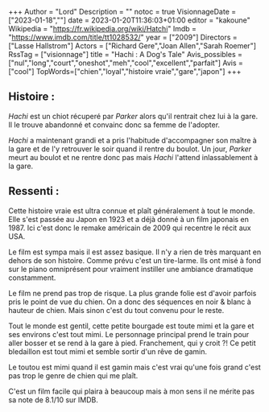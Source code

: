 +++
Author = "Lord"
Description = ""
notoc = true
VisionnageDate = ["2023-01-18",""]
date = 2023-01-20T11:36:03+01:00
editor = "kakoune"
Wikipedia = "https://fr.wikipedia.org/wiki/Hatchi"
Imdb = "https://www.imdb.com/title/tt1028532/"
year = ["2009"]
Directors = ["Lasse Hallstrom"]
Actors = ["Richard Gere","Joan Allen","Sarah Roemer"]
RssTag = ["visionnage"]
title = "Hachi : A Dog's Tale"
Avis_possibles = ["nul","long","court","oneshot","meh","cool","excellent","parfait"]
Avis = ["cool"]
TopWords=["chien","loyal","histoire vraie","gare","japon"]
+++
## Histoire :
*Hachi* est un chiot récuperé par *Parker* alors qu'il rentrait chez lui à la gare.
Il le trouve abandonné et convainc donc sa femme de l'adopter.

*Hachi* a maintenant grandi et a pris l'habitude d'accompagner son maître à la gare et de l'y retrouver le soir quand il rentre du boulot.
Un jour, *Parker* meurt au boulot et ne rentre donc pas mais *Hachi* l'attend inlassablement à la gare.

## Ressenti :
Cette histoire vraie est ultra connue et plaît généralement à tout le monde.
Elle s'est passée au Japon en 1923 et a déjà donné à un film japonais en 1987.
Ici c'est donc le remake américain de 2009 qui recentre le récit aux USA.

Le film est sympa mais il est assez basique.
Il n'y a rien de très marquant en dehors de son histoire.
Comme prévu c'est un tire-larme.
Ils ont misé à fond sur le piano omniprésent pour vraiment instiller une ambiance dramatique constamment.

Le film ne prend pas trop de risque.
La plus grande folie est d'avoir parfois pris le point de vue du chien.
On a donc des séquences en noir & blanc à hauteur de chien.
Mais sinon c'est du tout convenu pour le reste.

Tout le monde est gentil, cette petite bourgade est toute mimi et la gare et ses environs c'est tout mimi.
Le personnage principal prend le train pour aller bosser et se rend à la gare à pied.
Franchement, qui y croit ?!
Ce petit bledaillon est tout mimi et semble sortir d'un rêve de gamin.

Le toutou est mimi quand il est gamin mais c'est vrai qu'une fois grand c'est pas trop le genre de chien qui me plaît.

C'est un film facile qui plaira à beaucoup mais à mon sens il ne mérite pas sa note de 8.1/10 sur IMDB.
